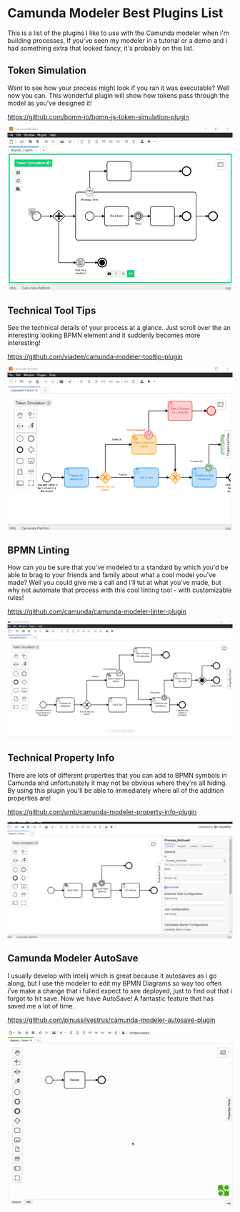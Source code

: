 # Camunda Modeler Best Plugins List

This is a list of the plugins I like to use with the Camunda modeler when i'm building processes, If you've seen my modeler in a tutorial or a demo and i had something extra that looked fancy, it's probably on this list.

## Token Simulation
Want to see how your process might look if you ran it was executable? Well now you can. This wonderful plugin will show how tokens pass through the model as you've designed it!

https://github.com/bpmn-io/bpmn-js-token-simulation-plugin

![TokenSim](./img/TokenSim.gif)

## Technical Tool Tips
See the technical details of your process at a glance. Just scroll over the an interesting looking BPMN element and it suddenly becomes more interesting!  

https://github.com/viadee/camunda-modeler-tooltip-plugin

![ToolTip](./img/TookTip.gif)

## BPMN Linting
How can you be sure that you've modeled to a standard by which you'd be able to brag to your friends and family about what a cool model you've made? Well you could give me a call and i'll tut at what you've made, but why not automate that process with this cool linting tool - with customizable rules!

https://github.com/camunda/camunda-modeler-linter-plugin

![Lint](./img/Linting.gif)

## Technical Property Info 
There are lots of different properties that you can add to BPMN symbols in Camunda and unfortunately it may not be obvious where they're all hiding. By using this plugin you'll be able to immediately where all of the addition properties are!

https://github.com/umb/camunda-modeler-property-info-plugin

![properties](./img/Properties.gif)


## Camunda Modeler AutoSave
I usually develop with Intelij which is great because it autosaves as i go along, but I use the modeler to edit my BPMN Diagrams so way too often i've make a change that i fulled expect to see deployed, just to find out that i forgot to hit save. Now we have AutoSave! A fantastic feature that has saved me a lot of time. 

https://github.com/pinussilvestrus/camunda-modeler-autosave-plugin


![](./img/screencast.gif)
